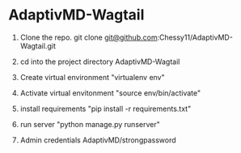 # AdaptivMD-Wagtail

1) Clone the repo.
git clone git@github.com:Chessy11/AdaptivMD-Wagtail.git

2) cd into the project directory AdaptivMD-Wagtail
3) Create virtual environment "virtualenv env"
4) Activate virtual envitonment "source env/bin/activate"
5) install requirements "pip install -r requirements.txt"
6) run server "python manage.py runserver"
7) Admin credentials AdaptivMD/strongpassword
